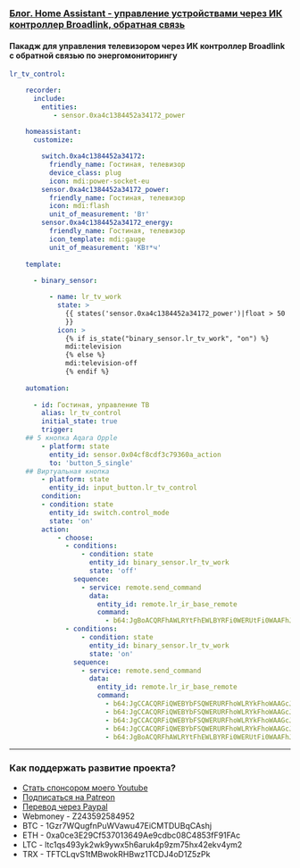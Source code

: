 ### [Блог. Home Assistant - управление устройствами через ИК контроллер Broadlink, обратная связь](https://youtu.be/R2jMUh-5PCE)

#### Пакадж для управления телевизором через ИК контроллер Broadlink с обратной связью по энергомониторингу

```yaml
lr_tv_control:

    recorder:
      include:
        entities:
           - sensor.0xa4c1384452a34172_power
           
    homeassistant:
      customize:

        switch.0xa4c1384452a34172:
          friendly_name: Гостиная, телевизор
          device_class: plug  
          icon: mdi:power-socket-eu
        sensor.0xa4c1384452a34172_power:
          friendly_name: Гостиная, телевизор
          icon: mdi:flash
          unit_of_measurement: 'Вт'
        sensor.0xa4c1384452a34172_energy:
          friendly_name: Гостиная, телевизор
          icon_template: mdi:gauge
          unit_of_measurement: 'КВт*ч'
          
    template:
     
      - binary_sensor:

          - name: lr_tv_work
            state: >
              {{ states('sensor.0xa4c1384452a34172_power')|float > 50 
              }}
            icon: >
              {% if is_state("binary_sensor.lr_tv_work", "on") %}
              mdi:television
              {% else %}
              mdi:television-off
              {% endif %}
              
    automation:
    
      - id: Гостиная, управление ТВ
        alias: lr_tv_control
        initial_state: true
        trigger:
    ## 5 кнопка Aqara Opple
        - platform: state
          entity_id: sensor.0x04cf8cdf3c79360a_action
          to: 'button_5_single' 
    ## Виртуальная кнопка
        - platform: state
          entity_id: input_button.lr_tv_control
        condition:
        - condition: state
          entity_id: switch.control_mode
          state: 'on'
        action:
            - choose:
              - conditions:
                  - condition: state
                    entity_id: binary_sensor.lr_tv_work
                    state: 'off'
                sequence:
                  - service: remote.send_command
                    data:
                      entity_id: remote.lr_ir_base_remote
                      command:
                        - b64:JgBoACQRFhAWLRYtFhEWLBYRFi0WERUtFi0WAAFhJBEWERYtFS0WERYtFhEVLRYRFi0WLRYAAWEjEhURFi0WLRYQFi0WERYtFREWLRYtFgABYSQRFhAWLRYtFhEWLBYRFi0WERUtFi0WAA0F==
              - conditions:
                  - condition: state
                    entity_id: binary_sensor.lr_tv_work
                    state: 'on'
                sequence:
                  - service: remote.send_command
                    data:
                      entity_id: remote.lr_ir_base_remote
                      command:
                        - b64:JgCCACQRFiQWEBYbFSQWERURFhoWLRYkFhoWAAGcJBEWJBYQFhsVJBYRFhAWGxUtFiQWGhYAAZwkERYkFhEVGxYjFhEWEBYbFS0WJBYaFgABnCUQFiQWERUbFiMWERYQFhsWLBYkFhoWAAGdJBEVJBYRFhoWIxYRFhEVGxYtFiMWGhYADQUAAAAAAAA==
                        - b64:JgCCACQRFiQWEBYbFSQWERURFhoWLRYkFhoWAAGcJBEWJBYQFhsVJBYRFhAWGxUtFiQWGhYAAZwkERYkFhEVGxYjFhEWEBYbFS0WJBYaFgABnCUQFiQWERUbFiMWERYQFhsWLBYkFhoWAAGdJBEVJBYRFhoWIxYRFhEVGxYtFiMWGhYADQUAAAAAAAA==
                        - b64:JgCCACQRFiQWEBYbFSQWERURFhoWLRYkFhoWAAGcJBEWJBYQFhsVJBYRFhAWGxUtFiQWGhYAAZwkERYkFhEVGxYjFhEWEBYbFS0WJBYaFgABnCUQFiQWERUbFiMWERYQFhsWLBYkFhoWAAGdJBEVJBYRFhoWIxYRFhEVGxYtFiMWGhYADQUAAAAAAAA==
                        - b64:JgCCACQRFiQWEBYbFSQWERURFhoWLRYkFhoWAAGcJBEWJBYQFhsVJBYRFhAWGxUtFiQWGhYAAZwkERYkFhEVGxYjFhEWEBYbFS0WJBYaFgABnCUQFiQWERUbFiMWERYQFhsWLBYkFhoWAAGdJBEVJBYRFhoWIxYRFhEVGxYtFiMWGhYADQUAAAAAAAA==
                        - b64:JgBoACQRFhAWLRYtFhEWLBYRFi0WERUtFi0WAAFhJBEWERYtFS0WERYtFhEVLRYRFi0WLRYAAWEjEhURFi0WLRYQFi0WERYtFREWLRYtFgABYSQRFhAWLRYtFhEWLBYRFi0WERUtFi0WAA0F==

```

____
### Как поддержать развитие проекта?
* [Стать спонсором моего Youtube](http://kvazis.link/sponsorship)
* [Подписаться на Patreon](http://kvazis.link/patreon)
* [Перевод через Paypal](http://kvazis.link/paypal)
* Webmoney - Z243592584952
* BTC - 1Gzr7WQugfnPuWVawu47EiCMTDUBqCAshj
* ETH - 0xa0ce3E29Cf537013649Ae9cdbc08C4853fF91FAc
* LTC - ltc1qs493yk2wk9ywx5h6aruk4p9zm75hx42ekv4ym2
* TRX - TFTCLqvS1tMBwokRHBwz1TCDJ4oD1Z5zPk